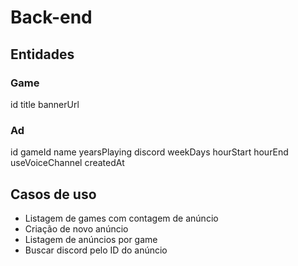 # Back-end

## Entidades

### Game

id
title
bannerUrl

### Ad

id
gameId
name
yearsPlaying
discord
weekDays
hourStart
hourEnd
useVoiceChannel
createdAt

## Casos de uso

- Listagem de games com contagem de anúncio
- Criação de novo anúncio
- Listagem de anúncios por game
- Buscar discord pelo ID do anúncio